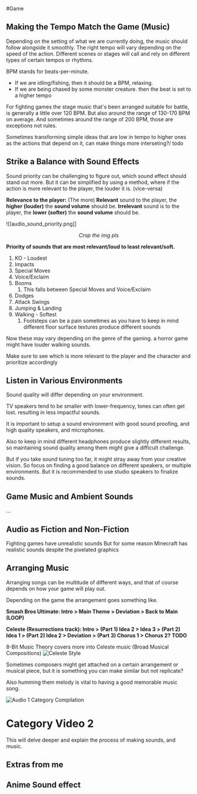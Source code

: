 #Game 
## Making the Tempo Match the Game (Music)

Depending on the setting of what we are currently doing, the music should follow alongside it smoothly. The right tempo will vary depending on the speed of the action. Different scenes or stages will call and rely on different types of certain tempos or rhythms.

BPM stands for beats-per-minute.

- If we are idling/fishing, then it should be a BPM, relaxing.
- If we are being chased by some monster creature. then the beat is set to a higher tempo

For fighting games the stage music that's been arranged suitable for battle, is generally a little over 120 BPM. But also around the range of 130-170 BPM on average. And sometimes around the range of 200 BPM, those are exceptions not rules.

Sometimes transforming simple ideas that are low in tempo to higher ones as the actions that depend on it, can make things more interseting?/ todo

## Strike a Balance with Sound Effects

Sound priority can be challenging to figure out, which sound effect should stand out more. But it can be simplified by using a method, where if the action is more relevant to the player, the louder it is. (vice-versa)

**Relevance to the player:**
(The more)
**Relevant** sound to the player, the **higher (louder)** the **sound volume** should be.
**Irrelevant** sound is to the player, the **lower (softer)** the **sound volume** should be.

![[audio_sound_priority.png]]
<center><i>Crop the img pls</i></center>

**Priority of sounds that are most relevant/loud to least relevant/soft.**
1. KO - Loudest
2. Impacts
3. Special Moves
4. Voice/Exclaim
5. Booms
	1. This falls between Special Moves and Voice/Exclaim
6. Dodges
7. Attack Swings
8. Jumping & Landing
9. Walking - Softest
	1. Footsteps can be a pain sometimes as you have to keep in mind different floor surface textures produce different sounds

Now these may vary depending on the genre of the gaming. a horror game might have louder walking sounds.

Make sure to see which is more relevant to the player and the character and prioritize accordingly

## Listen in Various Environments

Sound quality will differ depending on your environment.

TV speakers tend to be smaller with lower-frequency, tones can often get lost.
resulting in less impactful sounds.

It is important to setup a sound environment with good sound proofing, and high quality speakers, and microphones.

Also to keep in mind different headphones produce slightly different results, so maintaining sound quality among them might give a difficult challenge.

But if you take sound tuning too far, it might stray away from your creative vision.
So focus on finding a good balance on different speakers, or multiple environments.
But it is recommended to use studio speakers to finalize sounds.

## Game Music and Ambient Sounds
...


## Audio as Fiction and Non-Fiction

Fighting games have unrealistic sounds
But for some reason Minecraft has realistic sounds despite the pixelated graphics

## Arranging Music

Arranging songs can be multitude of different ways, and that of course depends on how your game will play out.

Depending on the game the arrangement goes something like.

**Smash Bros Ultimate: Intro > Main Theme > Deviation > Back to Main (LOOP)**

**Celeste (Resurrections track): Intro > (Part 1) Idea 2 > Idea 3 > (Part 2) Idea 1 > (Part 2) Idea 2 > Deviation > (Part 3) Chorus 1 > Chorus 2?**
**TODO**

8-Bit Music Theory covers more into Celeste music (Broad Musical Compositions)
![Celeste Style](https://www.youtube.com/watch?v=AeMv8Z0TIos)

Sometimes composers might get attached on a certain arrangement or musical piece, but it is something you can make similar but not replicate?

Also humming them melody is vital to having a good memorable music song.

![Audio 1 Category Compilation](https://www.youtube.com/watch?v=dR9zcbWfP-w&list=PLgKCjZ2WsVLRTyQdpuEsCm0Lde5bO2WUv&index=23)

# Category Video 2

This will delve deeper and explain the process of making sounds, and music.

## Extras from me

## Anime Sound effect